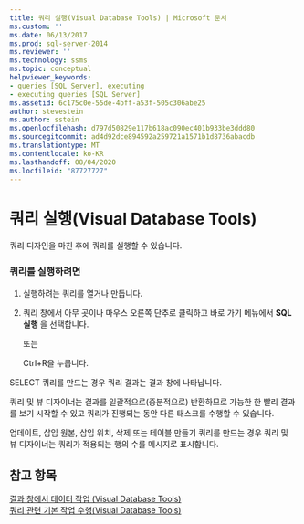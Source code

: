 ```yaml
---
title: 쿼리 실행(Visual Database Tools) | Microsoft 문서
ms.custom: ''
ms.date: 06/13/2017
ms.prod: sql-server-2014
ms.reviewer: ''
ms.technology: ssms
ms.topic: conceptual
helpviewer_keywords:
- queries [SQL Server], executing
- executing queries [SQL Server]
ms.assetid: 6c175c0e-55de-4bff-a53f-505c306abe25
author: stevestein
ms.author: sstein
ms.openlocfilehash: d797d50829e117b618ac090ec401b933be3ddd80
ms.sourcegitcommit: ad4d92dce894592a259721a1571b1d8736abacdb
ms.translationtype: MT
ms.contentlocale: ko-KR
ms.lasthandoff: 08/04/2020
ms.locfileid: "87727727"
---
```

# <a name="run-queries-visual-database-tools"></a>쿼리 실행(Visual Database Tools)
  쿼리 디자인을 마친 후에 쿼리를 실행할 수 있습니다.  
  
### <a name="to-execute-a-query"></a>쿼리를 실행하려면  
  
1.  실행하려는 쿼리를 열거나 만듭니다.  
  
2.  쿼리 창에서 아무 곳이나 마우스 오른쪽 단추로 클릭하고 바로 가기 메뉴에서 **SQL 실행** 을 선택합니다.  
  
     또는  
  
     Ctrl+R을 누릅니다.  
  
 SELECT 쿼리를 만드는 경우 쿼리 결과는 결과 창에 나타납니다.  
  
 쿼리 및 뷰 디자이너는 결과를 일괄적으로(증분적으로) 반환하므로 가능한 한 빨리 결과를 보기 시작할 수 있고 쿼리가 진행되는 동안 다른 태스크를 수행할 수 있습니다.  
  
 업데이트, 삽입 원본, 삽입 위치, 삭제 또는 테이블 만들기 쿼리를 만드는 경우 쿼리 및 뷰 디자이너는 쿼리가 적용되는 행의 수를 메시지로 표시합니다.  
  
## <a name="see-also"></a>참고 항목  
 [결과 창에서 데이터 작업 &#40;Visual Database Tools&#41;](visual-database-tools.md)   
 [쿼리 관련 기본 작업 수행&#40;Visual Database Tools&#41;](perform-basic-operations-with-queries-visual-database-tools.md)  
  
  
